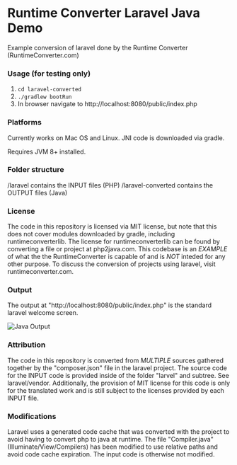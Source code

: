 # Runtime Converter Laravel Java Demo
Example conversion of laravel done by the Runtime Converter (RuntimeConverter.com)

### Usage (for testing only)

1) `cd laravel-converted`
2) `./gradlew bootRun`
3) In browser navigate to http://localhost:8080/public/index.php

### Platforms

Currently works on Mac OS and Linux. JNI code is downloaded via gradle.

Requires JVM 8+ installed.

### Folder structure

/laravel contains the INPUT files (PHP)
/laravel-converted contains the OUTPUT files (Java)

### License

The code in this repository is licensed via MIT license, but note that this does not cover modules downloaded by gradle, including runtimeconverterlib. The license for runtimeconverterlib can be found by converting a file or project at php2java.com. This codebase is an *EXAMPLE* of what the the RuntimeConverter is capable of and is *NOT* inteded for any other purpose. To discuss the conversion of projects using laravel, visit runtimeconverter.com.

### Output

The output at "http://localhost:8080/public/index.php" is the standard laravel welcome screen.

![Java Output](raw/master/laravel-converted/output.png?raw=true "Java Output")

### Attribution

The code in this repository is converted from *MULTIPLE* sources gathered together by the "composer.json" file in the laravel project. The source code for the INPUT code is provided inside of the folder "larvel" and subtree. See laravel/vendor. Additionally, the provision of MIT license for this code is only for the translated work and is still subject to the licenses provided by each INPUT file.

### Modifications

Laravel uses a generated code cache that was converted with the project to avoid having to convert php to java at runtime. The file "Compiler.java" (Illuminate/View/Compilers) has been modified to use relative paths and avoid code cache expiration. The input code is otherwise not modified.
